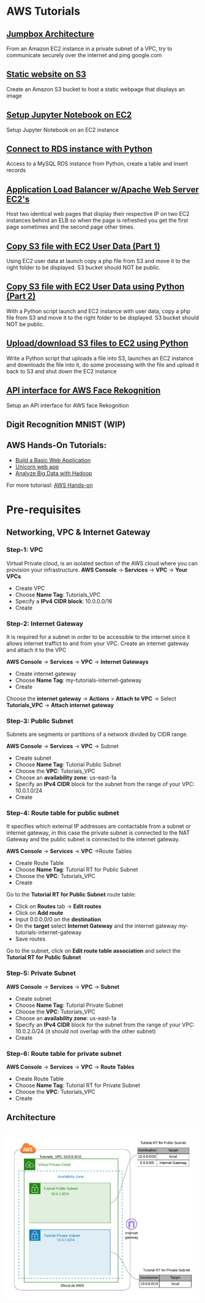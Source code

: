 # AWS Tutorials

## [Jumpbox Architecture](jumpbox-architecture/)
From an Amazon EC2 instance in a private subnet of a VPC, try to communicate securely over the internet and  ping google.com

## [Static website on S3](static-page-s3)
Create an Amazon S3 bucket to host a static webpage that displays an image

## [Setup Jupyter Notebook on EC2](jupyter-notebook-ec2)
Setup Jupyter Notebook on an EC2 instance

## [Connect to RDS instance with Python](rds-connect)
Access to a MySQL RDS instance from Python, create a table and insert records 

## [Application Load Balancer w/Apache Web Server EC2's](alb-apache-web-server)
Host two identical web pages that display their respective IP on two EC2 instances behind an ELB so when the page is refreshed 
you get the first page sometimes and the second page other times. 

## [Copy S3 file with EC2 User Data (Part 1) ](ec2-user-data-s3-site)
Using EC2 user data at launch copy a php file from S3 and move it to the right folder to be displayed. S3 bucket should NOT be public.

## [Copy S3 file with EC2 User Data using Python (Part 2)](ec2-user-data-s3-site-python)
With a Python script launch and EC2 instance with user data, copy a php file from S3 and move it to the right folder to be displayed. S3 bucket should NOT be public.

## [Upload/download S3 files to EC2 using Python](s3-ec2-copy-file-python)
Write a Python script that uploads a file into S3, launches an EC2 instance and downloads the file into it, do some processing with the file and upload it
 back to S3 and shut down the EC2 instance

## [API interface for AWS Face Rekognition](face-rekognition)
Setup an API interface for AWS face Rekognition

## Digit Recognition MNIST  (WIP) 

## AWS Hands-On Tutorials:  
* [Build a Basic Web Application](https://aws.amazon.com/getting-started/hands-on/build-web-app-s3-lambda-api-gateway-dynamodb)
* [Unicorn web app](https://aws.amazon.com/getting-started/hands-on/build-serverless-web-app-lambda-apigateway-s3-dynamodb-cognito) 
* [Analyze Big Data with Hadoop](https://aws.amazon.com/getting-started/hands-on/analyze-big-data/)

For more tutoriasl: [AWS Hands-on](https://aws.amazon.com/getting-started/hands-on/)

# Pre-requisites

## Networking, VPC & Internet Gateway

### Step-1: VPC
Virtual Private cloud, is an isolated section of the AWS cloud where you can provision your infrastructure. 
**AWS Console** -> **Services** -> **VPC** -> **Your VPCs**
* Create VPC
* Choose **Name Tag**: Tutorials_VPC
* Specify a **IPv4 CIDR block**: 10.0.0.0/16
* Create

### Step-2: Internet Gateway
It is required for a subnet in order to be accessible to the internet since it allows internet traffict 
to and from your VPC.
Create an internet gateway and attach it to the VPC

**AWS Console** -> **Services** -> **VPC** -> **Internet Gateways**
* Create internet gateway
* Choose **Name Tag**: my-tutorials-internet-gateway
* Create

Choose the **internet gateway** -> **Actions** > **Attach to VPC** -> Select **Tutorials_VPC** -> **Attach internet gateway**


### Step-3: Public Subnet
Subnets are segments or partitions of a network divided by CIDR range.

**AWS Console** -> **Services** -> **VPC** -> Subnet
* Create subnet
* Choose **Name Tag**: Tutorial Public Subnet
* Choose the **VPC**: Tutorials_VPC
* Choose an **availability zone**: us-east-1a
* Specify an **IPv4 CIDR** block for the subnet from the range of your VPC: 10.0.1.0/24
* Create

### Step-4: Route table for public subnet
It specifies which external IP addresses are contactable from a subnet or internet gateway, in this case the private subnet is 
connected to the NAT Gateway and the public subnet is connected to the internet gateway.

**AWS Console** -> **Services** -> **VPC** ->Route Tables
* Create Route Table
* Choose **Name Tag**:  Tutorial RT for Public Subnet
* Choose the **VPC**: Tutorials_VPC
* Create

Go to the **Tutorial RT for Public Subnet** route table:

* Click on **Routes** tab -> **Edit routes**
* Click on **Add route** 
* Input 0.0.0.0/0 on the **destination** 
* On the **target** select **Internet Gateway** and the internet gateway my-tutorials-internet-gateway
* Save routes

Go to the subnet, click on **Edit route table association** and select the **Tutorial RT for Public Subnet**


### Step-5: Private Subnet
**AWS Console** -> **Services** -> **VPC** -> **Subnet**
* Create subnet
* Choose **Name Tag**: Tutorial Private Subnet
* Choose the **VPC**: Tutorials_VPC
* Choose an **availability zone**: us-east-1a
* Specify an **IPv4 CIDR** block for the subnet from the range of your VPC: 10.0.2.0/24 (it should not overlap with the other subnet)
* Create

### Step-6: Route table for private subnet
**AWS Console** -> **Services** -> **VPC** -> **Route Tables**
* Create Route Table
* Choose **Name Tag**:  Tutorial RT for Private Subnet
* Choose the **VPC**: Tutorials_VPC
* Create


## Architecture
![Pre-requisites](pre-requisites.png)
        
